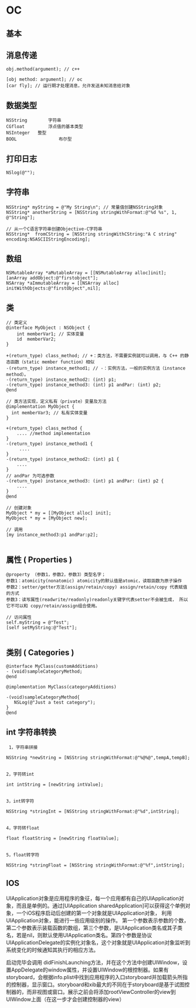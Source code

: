 # OC

## 基本



## 消息传递

```objc
obj.method(argument); // c++

[obj method: argument]; // oc
[car fly]; // 运行期才处理消息，允许发送未知消息给对象
```





## 数据类型

```objc
NSString		字符串
CGfloat 		浮点值的基本类型
NSInteger 	整型
BOOL 				布尔型
```





## 打印日志

```objc
NSlog(@"");
```





## 字符串

```objc
NSString* myString = @"My String\n"; // 常量值创建NSString对象
NSString* anotherString = [NSString stringWithFormat:@"%d %s", 1, @"String"];

// 从一个C语言字符串创建Objective-C字符串
NSString*  fromCString = [NSString stringWithCString:"A C string" 
encoding:NSASCIIStringEncoding];
```



## 数组

```objc
NSMutableArray *aMutableArray = [[NSMutableArray alloc]init];
[anArray addObject:@"firstobject"];
NSArray *aImmutableArray = [[NSArray alloc]
initWithObjects:@"firstObject",nil];
```





## 类

```
// 类定义
@interface MyObject : NSObject {
    int memberVar1; // 实体变量
    id  memberVar2;
}

+(return_type) class_method; // +：类方法，不需要实例就可以调用，与 C++ 的静态函数（static member function）相似
-(return_type) instance_method1; // -：实例方法，一般的实例方法（instance method）。
-(return_type) instance_method2: (int) p1;
-(return_type) instance_method3: (int) p1 andPar: (int) p2;
@end

// 类方法实现，定义私有（private）变量及方法
@implementation MyObject {
  int memberVar3; // 私有实体变量
}

+(return_type) class_method {
    .... //method implementation
}
-(return_type) instance_method1 {
     ....
}
-(return_type) instance_method2: (int) p1 {
    ....
}
// andPar 为可选参数
-(return_type) instance_method3: (int) p1 andPar: (int) p2 {
    ....
}
@end

// 创建对象
MyObject * my = [[MyObject alloc] init];
MyObject * my = [MyObject new];

// 调用
[my instance_method3:p1 andPar:p2];


```





## 属性 ( Properties )

```
@property （参数1，参数2，参数3）类型名字；
参数1：atomicity(nonatomic) atomicity的默认值是atomic，读取函数为原子操作
参数2：setter/getter方法(assign/retain/copy) assign/retain/copy 代表赋值的方式
参数3：读写属性(readwrite/readonly)readonly关键字代表setter不会被生成， 所以它不可以和 copy/retain/assign组合使用。

// 访问属性
self.myString = @"Test";
[self setMyString:@"Test"];


```





## 类别 ( Categories )

```
@interface MyClass(customAdditions)
- (void)sampleCategoryMethod;
@end

@implementation MyClass(categoryAdditions)

-(void)sampleCategoryMethod{
   NSLog(@"Just a test category");
}
@end
```





## int 字符串转换

```
 1，字符串拼接

NSString *newString = [NSString stringWithFormat:@"%@%@",tempA,tempB];


2，字符转int

int intString = [newString intValue];


3，int转字符

NSString *stringInt = [NSString stringWithFormat:@"%d",intString];


4，字符转float

float floatString = [newString floatValue];


5，float转字符

NSString *stringFloat = [NSString stringWithFormat:@"%f",intString];
```





## IOS



UIApplication对象是应用程序的象征，每一个应用都有自己的UIApplication对象，而且是单例的。通过[UIApplication sharedApplication]可以获得这个单例对象，一个iOS程序启动后创建的第一个对象就是UIApplication对象， 利用UIApplication对象，能进行一些应用级别的操作。
第一个参数表示参数的个数，第二个参数表示装载函数的数组，第三个参数，是UIApplication类名或其子类名，若是nil，则默认使用UIApplication类名。第四个参数是协议UIApplicationDelegate的实例化对象名，这个对象就是UIApplication对象监听到系统变化的时候通知其执行的相应方法。

启动完毕会调用 didFinishLaunching方法，并在这个方法中创建UIWindow，设置AppDelegate的window属性，并设置UIWindow的根控制器。如果有storyboard，会根据info.plist中找到应用程序的入口storyboard并加载箭头所指的控制器，显示窗口。storyboard和xib最大的不同在于storyboard是基于试图控制器的，而非视图或窗口。展示之前会将添加rootViewController的view到UIWindow上面（在这一步才会创建控制器的view）

